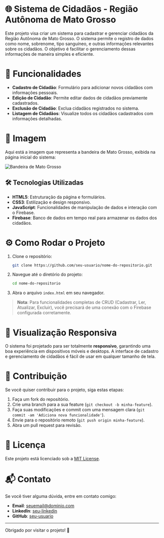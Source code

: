 # 🌐 Sistema de Cidadãos - Região Autônoma de Mato Grosso

Este projeto visa criar um sistema para cadastrar e gerenciar cidadãos da Região Autônoma de Mato Grosso. O sistema permite o registro de dados como nome, sobrenome, tipo sanguíneo, e outras informações relevantes sobre os cidadãos. O objetivo é facilitar o gerenciamento dessas informações de maneira simples e eficiente.

# 🚀 Funcionalidades

- **Cadastro de Cidadão**: Formulário para adicionar novos cidadãos com informações pessoais.
- **Edição de Cidadão**: Permite editar dados de cidadãos previamente cadastrados.
- **Exclusão de Cidadão**: Exclua cidadãos registrados no sistema.
- **Listagem de Cidadãos**: Visualize todos os cidadãos cadastrados com informações detalhadas.
  
# 📸 Imagem

Aqui está a imagem que representa a bandeira de Mato Grosso, exibida na página inicial do sistema:

![Bandeira de Mato Grosso](caminho/para/imagem-bandeira-mt.png)

## 🛠 Tecnologias Utilizadas

- **HTML5**: Estruturação da página e formulários.
- **CSS3**: Estilização e design responsivo.
- **JavaScript**: Funcionalidades de manipulação de dados e interação com o Firebase.
- **Firebase**: Banco de dados em tempo real para armazenar os dados dos cidadãos.

# ⚙️ Como Rodar o Projeto

1. Clone o repositório:
    ```bash
    git clone https://github.com/seu-usuario/nome-do-repositorio.git
    ```
   
2. Navegue até o diretório do projeto:
    ```bash
    cd nome-do-repositorio
    ```

3. Abra o arquivo `index.html` em seu navegador.

> **Nota**: Para funcionalidades completas de CRUD (Cadastrar, Ler, Atualizar, Excluir), você precisará de uma conexão com o Firebase configurada corretamente.

# 📱 Visualização Responsiva

O sistema foi projetado para ser totalmente **responsivo**, garantindo uma boa experiência em dispositivos móveis e desktops. A interface de cadastro e gerenciamento de cidadãos é fácil de usar em qualquer tamanho de tela.

# 🤝 Contribuição

Se você quiser contribuir para o projeto, siga estas etapas:

1. Faça um fork do repositório.
2. Crie uma branch para a sua feature (`git checkout -b minha-feature`).
3. Faça suas modificações e commit com uma mensagem clara (`git commit -am 'Adiciona nova funcionalidade'`).
4. Envie para o repositório remoto (`git push origin minha-feature`).
5. Abra um pull request para revisão.

# 📝 Licença

Este projeto está licenciado sob a [MIT License](LICENSE).

# 📬 Contato

Se você tiver alguma dúvida, entre em contato comigo:

- **Email**: seuemail@dominio.com
- **LinkedIn**: [seu-linkedin](https://www.linkedin.com/in/seu-linkedin)
- **GitHub**: [seu-usuario](https://github.com/seu-usuario)

---

Obrigado por visitar o projeto! 🚀
